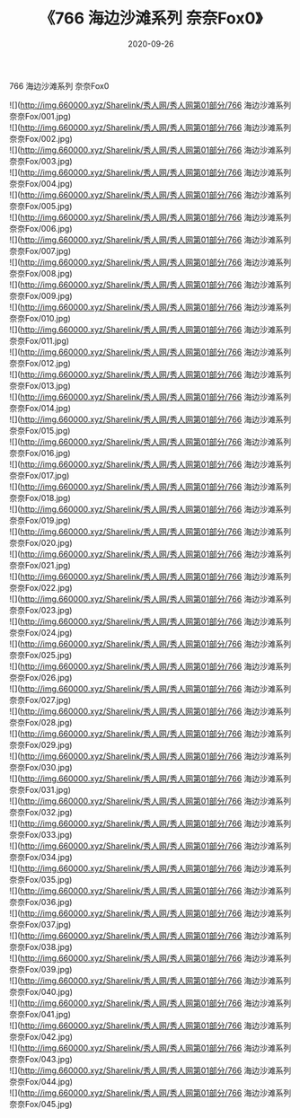 ﻿---
layout: post
title:  《766 海边沙滩系列 奈奈Fox0》
date:   2020-09-26
img: http://img.660000.xyz/Sharelink/秀人网/秀人网第01部分/766 海边沙滩系列 奈奈Fox0/000.jpg
categories: [美女, 清纯, 唯美]
---

766 海边沙滩系列 奈奈Fox0

  ![](http://img.660000.xyz/Sharelink/秀人网/秀人网第01部分/766 海边沙滩系列 奈奈Fox/001.jpg) <br> ![](http://img.660000.xyz/Sharelink/秀人网/秀人网第01部分/766 海边沙滩系列 奈奈Fox/002.jpg) <br> ![](http://img.660000.xyz/Sharelink/秀人网/秀人网第01部分/766 海边沙滩系列 奈奈Fox/003.jpg) <br> ![](http://img.660000.xyz/Sharelink/秀人网/秀人网第01部分/766 海边沙滩系列 奈奈Fox/004.jpg) <br> ![](http://img.660000.xyz/Sharelink/秀人网/秀人网第01部分/766 海边沙滩系列 奈奈Fox/005.jpg) <br> ![](http://img.660000.xyz/Sharelink/秀人网/秀人网第01部分/766 海边沙滩系列 奈奈Fox/006.jpg) <br> ![](http://img.660000.xyz/Sharelink/秀人网/秀人网第01部分/766 海边沙滩系列 奈奈Fox/007.jpg) <br> ![](http://img.660000.xyz/Sharelink/秀人网/秀人网第01部分/766 海边沙滩系列 奈奈Fox/008.jpg) <br> ![](http://img.660000.xyz/Sharelink/秀人网/秀人网第01部分/766 海边沙滩系列 奈奈Fox/009.jpg) <br> ![](http://img.660000.xyz/Sharelink/秀人网/秀人网第01部分/766 海边沙滩系列 奈奈Fox/010.jpg) <br> ![](http://img.660000.xyz/Sharelink/秀人网/秀人网第01部分/766 海边沙滩系列 奈奈Fox/011.jpg) <br> ![](http://img.660000.xyz/Sharelink/秀人网/秀人网第01部分/766 海边沙滩系列 奈奈Fox/012.jpg) <br> ![](http://img.660000.xyz/Sharelink/秀人网/秀人网第01部分/766 海边沙滩系列 奈奈Fox/013.jpg) <br> ![](http://img.660000.xyz/Sharelink/秀人网/秀人网第01部分/766 海边沙滩系列 奈奈Fox/014.jpg) <br> ![](http://img.660000.xyz/Sharelink/秀人网/秀人网第01部分/766 海边沙滩系列 奈奈Fox/015.jpg) <br> ![](http://img.660000.xyz/Sharelink/秀人网/秀人网第01部分/766 海边沙滩系列 奈奈Fox/016.jpg) <br> ![](http://img.660000.xyz/Sharelink/秀人网/秀人网第01部分/766 海边沙滩系列 奈奈Fox/017.jpg) <br> ![](http://img.660000.xyz/Sharelink/秀人网/秀人网第01部分/766 海边沙滩系列 奈奈Fox/018.jpg) <br> ![](http://img.660000.xyz/Sharelink/秀人网/秀人网第01部分/766 海边沙滩系列 奈奈Fox/019.jpg) <br> ![](http://img.660000.xyz/Sharelink/秀人网/秀人网第01部分/766 海边沙滩系列 奈奈Fox/020.jpg) <br> ![](http://img.660000.xyz/Sharelink/秀人网/秀人网第01部分/766 海边沙滩系列 奈奈Fox/021.jpg) <br> ![](http://img.660000.xyz/Sharelink/秀人网/秀人网第01部分/766 海边沙滩系列 奈奈Fox/022.jpg) <br> ![](http://img.660000.xyz/Sharelink/秀人网/秀人网第01部分/766 海边沙滩系列 奈奈Fox/023.jpg) <br> ![](http://img.660000.xyz/Sharelink/秀人网/秀人网第01部分/766 海边沙滩系列 奈奈Fox/024.jpg) <br> ![](http://img.660000.xyz/Sharelink/秀人网/秀人网第01部分/766 海边沙滩系列 奈奈Fox/025.jpg) <br> ![](http://img.660000.xyz/Sharelink/秀人网/秀人网第01部分/766 海边沙滩系列 奈奈Fox/026.jpg) <br> ![](http://img.660000.xyz/Sharelink/秀人网/秀人网第01部分/766 海边沙滩系列 奈奈Fox/027.jpg) <br> ![](http://img.660000.xyz/Sharelink/秀人网/秀人网第01部分/766 海边沙滩系列 奈奈Fox/028.jpg) <br> ![](http://img.660000.xyz/Sharelink/秀人网/秀人网第01部分/766 海边沙滩系列 奈奈Fox/029.jpg) <br> ![](http://img.660000.xyz/Sharelink/秀人网/秀人网第01部分/766 海边沙滩系列 奈奈Fox/030.jpg) <br> ![](http://img.660000.xyz/Sharelink/秀人网/秀人网第01部分/766 海边沙滩系列 奈奈Fox/031.jpg) <br> ![](http://img.660000.xyz/Sharelink/秀人网/秀人网第01部分/766 海边沙滩系列 奈奈Fox/032.jpg) <br> ![](http://img.660000.xyz/Sharelink/秀人网/秀人网第01部分/766 海边沙滩系列 奈奈Fox/033.jpg) <br> ![](http://img.660000.xyz/Sharelink/秀人网/秀人网第01部分/766 海边沙滩系列 奈奈Fox/034.jpg) <br> ![](http://img.660000.xyz/Sharelink/秀人网/秀人网第01部分/766 海边沙滩系列 奈奈Fox/035.jpg) <br> ![](http://img.660000.xyz/Sharelink/秀人网/秀人网第01部分/766 海边沙滩系列 奈奈Fox/036.jpg) <br> ![](http://img.660000.xyz/Sharelink/秀人网/秀人网第01部分/766 海边沙滩系列 奈奈Fox/037.jpg) <br> ![](http://img.660000.xyz/Sharelink/秀人网/秀人网第01部分/766 海边沙滩系列 奈奈Fox/038.jpg) <br> ![](http://img.660000.xyz/Sharelink/秀人网/秀人网第01部分/766 海边沙滩系列 奈奈Fox/039.jpg) <br> ![](http://img.660000.xyz/Sharelink/秀人网/秀人网第01部分/766 海边沙滩系列 奈奈Fox/040.jpg) <br> ![](http://img.660000.xyz/Sharelink/秀人网/秀人网第01部分/766 海边沙滩系列 奈奈Fox/041.jpg) <br> ![](http://img.660000.xyz/Sharelink/秀人网/秀人网第01部分/766 海边沙滩系列 奈奈Fox/042.jpg) <br> ![](http://img.660000.xyz/Sharelink/秀人网/秀人网第01部分/766 海边沙滩系列 奈奈Fox/043.jpg) <br> ![](http://img.660000.xyz/Sharelink/秀人网/秀人网第01部分/766 海边沙滩系列 奈奈Fox/044.jpg) <br> ![](http://img.660000.xyz/Sharelink/秀人网/秀人网第01部分/766 海边沙滩系列 奈奈Fox/045.jpg) <br>